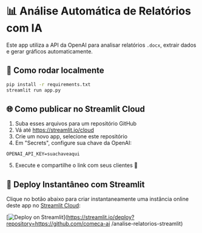# 📊 Análise Automática de Relatórios com IA

Este app utiliza a API da OpenAI para analisar relatórios `.docx`, extrair dados e gerar gráficos automaticamente.

## 🚀 Como rodar localmente

```bash
pip install -r requirements.txt
streamlit run app.py
```

## 🌐 Como publicar no Streamlit Cloud

1. Suba esses arquivos para um repositório GitHub
2. Vá até https://streamlit.io/cloud
3. Crie um novo app, selecione este repositório
4. Em "Secrets", configure sua chave da OpenAI:

```
OPENAI_API_KEY=suachaveaqui
```

5. Execute e compartilhe o link com seus clientes 🎯


## 🚀 Deploy Instantâneo com Streamlit

Clique no botão abaixo para criar instantaneamente uma instância online deste app no [Streamlit Cloud](https://streamlit.io/cloud):

[![Deploy on Streamlit](https://static.streamlit.io/badges/streamlit_badge_black_white.svg)](https://streamlit.io/deploy?repository=https://github.com/comeca-ai
/analise-relatorios-streamlit)

